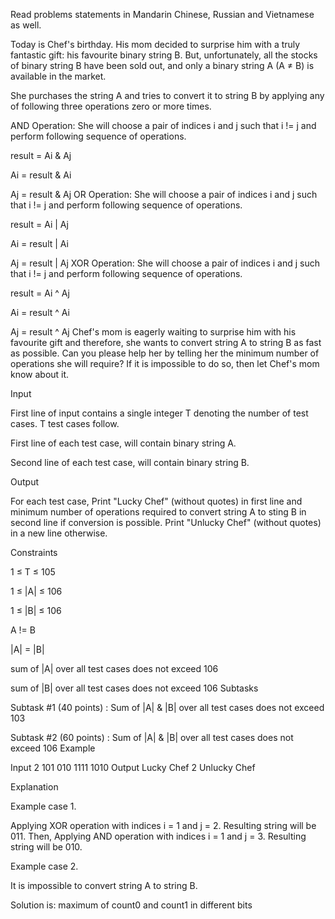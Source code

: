 Read problems statements in Mandarin Chinese, Russian and Vietnamese as well.Today is Chef's birthday. His mom decided to surprise him with a truly fantastic gift: his favourite binary string B. But, unfortunately, all the stocks of binary string B have been sold out, and only a binary string A (A ≠ B) is available in the market.She purchases the string A and tries to convert it to string B by applying any of following three operations zero or more times.AND Operation:She will choose a pair of indices i and j such that i != j and perform following sequence of operations.result = Ai & AjAi = result & AiAj = result & AjOR Operation:She will choose a pair of indices i and j such that i != j and perform following sequence of operations.result = Ai | AjAi = result | AiAj = result | AjXOR Operation:She will choose a pair of indices i and j such that i != j and perform following sequence of operations.result = Ai ^ AjAi = result ^ AiAj = result ^ AjChef's mom is eagerly waiting to surprise him with his favourite gift and therefore, she wants to convert string A to string B as fast as possible. Can you please help her by telling her the minimum number of operations she will require? If it is impossible to do so, then let Chef's mom know about it.InputFirst line of input contains a single integer T denoting the number of test cases. T test cases follow.First line of each test case, will contain binary string A.Second line of each test case, will contain binary string B.OutputFor each test case, Print "Lucky Chef" (without quotes) in first line and minimum number of operations required to convert string A to sting B in second line if conversion is possible. Print "Unlucky Chef" (without quotes) in a new line otherwise.Constraints1 ≤ T ≤ 1051 ≤ |A| ≤ 1061 ≤ |B| ≤ 106A != B|A| = |B|sum of |A| over all test cases does not exceed 106sum of |B| over all test cases does not exceed 106SubtasksSubtask #1 (40 points) : Sum of |A| & |B| over all test cases does not exceed 103Subtask #2 (60 points) : Sum of |A| & |B| over all test cases does not exceed 106ExampleInput210101011111010OutputLucky Chef2Unlucky ChefExplanationExample case 1.Applying XOR operation with indices i = 1 and j = 2. Resulting string will be 011.Then, Applying AND operation with indices i = 1 and j = 3. Resulting string will be 010.Example case 2.It is impossible to convert string A to string B.Solution is: maximum of count0 and count1 in different bits